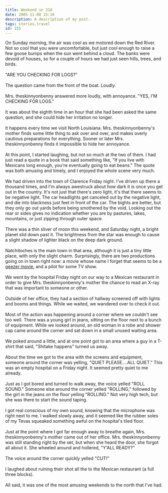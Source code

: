 ```yaml
---
title: Weekend in 318
date: 2005-11-08 15:10
description: A description of my post.
tags: stories,travel
id: 155
---
```

On Sunday morning, the air was cool as we motored down the Red River.  Not so cool that you were uncomfortable, but just cool enough to raise a few goose bumps when the sun went behind a cloud.  The banks were devoid of houses, so for a couple of hours we had just seen hills, trees, and birds.<br />
<br />
"ARE YOU CHECKING FOR LOGS?"
<span class="spanEndPreview">&nbsp;</span><br /><br />The question came from the front of the boat.  Loudly.  <br />
<br />
Mrs. theskinnyonbenny answered more loudly, with annoyance.  "YES, I'M CHECKING FOR LOGS."<br />
<br />
It was about the eighth time in an hour that she had been asked the same question, and she could hide her irritation no longer.<br />
<br />
It happens every time we visit North Louisiana.  Mrs. theskinnyonbenny's mother finds some little thing to ask over and over, and makes overly cautious preparations for everything.  Sooner or later Mrs. theskinnyonbenny finds it impossible to hide her annoyance.<br />
<br />
At this point, I started laughing, but not so much at the two of them.  I had just read a quote in a book that said something like, "If you live with Mexicans long enough, you're eventually going to eat beans."  The quote was both amusing and timely, and I enjoyed the whole scene very much.<br />
<br />
We had driven into the town of Clarence Friday night.  I've driven up there a thousand times, and I'm always awestruck about how dark it is once you get out in the country.  It's not just that there's zero light, it's that there seems to be negative light.  The car headlights get canceled out by the negative light, and die into blackness just feet in front of the car.  The bights are better, but they only go out yards before being smothered by the void.  Looking out the rear or sides gives no indication whether you are by pastures, lakes, mountains, or just zipping through outer space.<br />
<br />
There was a thin sliver of moon this weekend, and Saturday night, a bright planet slid down past it.  The brightness from the star was enough to cause a slight shadow of lighter black on the deep dark ground.<br />
<br />
Natchitoches is the main town in that area, although it is just a tiny little place, with only the slight charm.  Surprisingly, there are two productions going on in town right now:  a movie whose name I forget that seems to be a <a href="http://www.theskinnyonbenny.com/blog/archives/00000012.php">geezer movie</a>, and a pilot for some TV show.  <br />
<br />
We went by the hospital Friday night on our way to a Mexican restaurant in order to give Mrs. theskinnyonbenny's mother the chance to read an X-ray that was important to someone or other.<br />
<br />
Outside of her office, they had a section of hallway screened off with lights and booms and things.  While we waited, we wandered over to check it out.<br />
<br />
Most of the action was happening around a corner where we couldn't see too well.  There was a young girl in jeans, sitting on the floor next to a bunch of equipment.  While we looked around, an old woman in a robe and shower cap came around the corner and sat down in a small unused waiting area.<br />
<br />
We poked around a little, and at one point got to an area where a guy in a T-shirt that said, "Shitake happens" turned us away.<br />
<br />
About the time we got to the area with the screens and equipment, someone around the corner was yelling, "QUIET PLEASE....ALL QUIET."  This was an empty hospital on a Friday night.  It seemed pretty quiet to me already.<br />
<br />
Just as I got bored and turned to walk away, the voice yelled "ROLL SOUND."  Someone else around the corner yelled "ROLLING," followed by the girl in the jeans on the floor yelling "ROLLING."  Not very high tech, but she was there to start the sound taping.<br />
<br />
I got real conscious of my own sound, knowing that the microphone was right next to me.  I walked slowly away, and it seemed like the rubber soles of my Tevas squeaked something awful on the hospital's tiled floor.<br />
<br />
Just at the point where I got far enough away to breathe again, Mrs. theskinnyonbenny's mother came out of her office.  Mrs. theskinnyonbenny was still standing right by the set, but when she heard the door, she forgot all about it.  She wheeled around and hollered, "Y'ALL READY?"<br />
<br />
The voice around the corner quickly yelled "CUT!"<br />
<br />
I laughed about ruining their shot all the to the Mexican restaurant (a full three blocks).<br />
<br />
All said, it was one of the most amusing weekends to the north that I've had.
